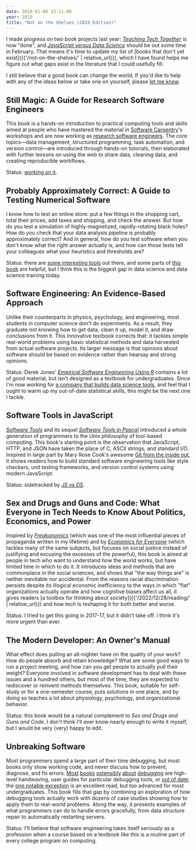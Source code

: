 ```yaml
---
date: 2019-01-06 13:11:00
year: 2019
title: "Not on the Shelves (2019 Edition)"
---
```


I made progress on two book projects last year:
*[Teaching Tech Together](http://teachtogether.tech)* is now "done",
and *[JavaScript versus Data Science](https://software-tools-in-javascript.github.io/js-vs-ds/)*
should be out some time in February.
That means it's time to update my list of
[books that don't yet exist]({{'/not-on-the-shelves/' | relative_url}}),
which I have found helps me figure out
what gaps exist in the literature that I could usefully fill.

I still believe that a good book can change the world;
If you'd like to help with any of the ideas below or take one on yourself,
please [let me know](mailto:{{site.author.email}}).

## Still Magic: A Guide for Research Software Engineers

This book is a hands-on introduction to practical computing tools and skills
aimed at people who have mastered the material in
[Software Carpentry](http://software-carpentry.org)'s workshops
and are now working as [research software engineers](https://researchsoftware.org/).
The core topics—data management, structured programming, task automation, and version control—are introduced
through hands-on tutorials,
then elaborated with further lessons on using the web to share data,
cleaning data,
and creating reproducible workflows.

Status: [working on it](https://merely-useful.github.io/still-magic/en/).

## Probably Approximately Correct: A Guide to Testing Numerical Software

I know how to test an online store:
put a few things in the shopping cart,
total their prices,
add taxes and shipping,
and check the answer.
But how do you test a simulation of highly-magnetized, rapidly-rotating black holes?
How do you check that your data analysis pipeline is probably approximately correct?
And in general,
how do you test software when you don't know what the right answer actually is,
and how can those tests tell your colleagues what your heuristics and thresholds are?

Status: there are [some interesting tools](http://www.tdda.info/) out there,
and some parts of [this book](https://www.amazon.com/Bad-Data-Handbook-Cleaning-Back/dp/1449321887/) are helpful,
but I think this is the biggest gap in data science and data science training today.

## Software Engineering: An Evidence-Based Approach

Unlike their counterparts in physics, psychology, and engineering,
most students in computer science don't do experiments.
As a result,
they graduate not knowing how to get data,
clean it up,
model it,
and draw conclusions from it.
This innovative textbook corrects that:
it tackles simple real-world problems using basic statistical methods
and data harvested from actual software projects.
Its larger message is that opinions about software should be based on evidence
rather than hearsay and strong opinions.

Status: Derek Jones' *[Empirical Software Engineering Using R](http://www.knosof.co.uk/ESEUR/)*
contains a lot of good material,
but isn't designed as a textbook for undergraduates.
Since I'm now working for [a company that builds data science tools](http://rstudio.com),
and feel that I ought to warm up my out-of-date statistical skills,
this might be the next one I tackle.

## Software Tools in JavaScript

*[Software Tools](http://www.amazon.com/Software-Tools-Brian-W-Kernighan/dp/020103669X/)*
and its sequel *[Software Tools in Pascal](http://www.amazon.com/Software-Tools-Pascal-Brian-Kernighan/dp/0201103427/)*
introduced a whole generation of programmers to the Unix philosophy of tool-based computing.
This book's starting point is the observation that JavaScript, HTTP, and JSON
have taken the place of C, ASCII strings, and standard I/O.
Inspired in large part by Mary Rose Cook's awesome [Git from the inside out](https://maryrosecook.com/blog/post/git-from-the-inside-out),
it shows readers how to build standard software engineering tools
like style checkers, unit testing frameworks, and version control systems
using modern JavaScript.

Status: sidetracked by *[JS vs DS](https://software-tools-in-javascript.github.io/js-vs-ds/)*.

## Sex and Drugs and Guns and Code: What Everyone in Tech Needs to Know About Politics, Economics, and Power

Inspired by *[Freakonomics](https://www.amazon.com/Freakonomics-Economist-Explores-Hidden-Everything/dp/0060731338)*
(which was one of the most influential pieces of propaganda written in my lifetime)
and by *[Economics for Everyone](https://www.amazon.com/Economics-Everyone-Second-Short-Capitalism/dp/0745335780/)*
(which tackles many of the same subjects,
but focuses on social justice instead of justifying and excusing the excesses of the powerful),
this book is aimed at people in tech who want to understand how the world works,
but have limited time in which to do it.
It introduces ideas and methods that are commonplace in the social sciences,
and shows that "the way things are" is neither inevitable nor accidental.
From the reasons racial discrimination persists despite its illogical economic inefficiency
to the ways in which "flat" organizations actually operate and how cognitive biases affect us all,
it gives readers [a toolbox for thinking about society]({{'/2022/12/28/reading/' | relative_url}})
and how tech is reshaping it for both better and worse.

Status: I tried to get this going in 2017-17, but it didn't take off.
I think it's more urgent than ever.

## The Modern Developer: An Owner's Manual

What effect does pulling an all-nighter have on the quality of your work?
How do people absorb and retain knowledge?
What are some good ways to run a project meeting,
and how can you get people to actually pull their weight?
Everyone involved in software development has to deal with these issues and a hundred others,
but most of the time,
they are expected to rediscover or reinvent methods themselves.
This book,
suitable for self-study or for a one-semester course,
puts solutions in one place,
and by doing so teaches a lot about physiology, psychology, and organizational behavior.

Status: this book would be a natural complement to *Sex and Drugs and Guns and Code*.
I don't think I'll ever know nearly enough to write it myself,
but I would be very (very) happy to edit.

## Unbreaking Software

Most programmers spend a large part of their time debugging,
but most books only show working code,
and never discuss how to prevent, diagnose, and fix errors.
[Most](http://www.amazon.com/Debugging-Indispensable-Software-Hardware-Problems/dp/0814474578/)
[books](http://www.amazon.com/Debugging-Thinking-Multidisciplinary-Approach-Technologies/dp/1555583075/)
[ostensibly](http://www.amazon.com/Debug-It-Prevent-Pragmatic-Programmers/dp/193435628X/)
[about](http://www.amazon.com/The-Developers-Guide-Debugging-Edition/dp/1470185520/)
[debugging](http://www.amazon.com/The-Art-Debugging-GDB-Eclipse/dp/1593271743/)
are high-level handwaving,
user guides for particular debugging tools,
or [out of date](http://www.amazon.com/Find-Bug-Book-Incorrect-Programs/dp/0321223918/);
the [one notable exception](http://www.amazon.com/Why-Programs-Fail-Second-Edition/dp/0123745152/)
is an excellent read,
but too advanced for most undergraduates.
This book fills that gap by combining an exploration of how debugging tools actually work
with dozens of case studies showing how to apply them to real-world problems.
Along the way,
it presents examples of what programmers can do to handle errors gracefully,
from data structure repair to automatically restarting servers.

Status: I'll believe that software engineering takes itself seriously as a profession
when a course based on a textbook like this
is a routine part of every college program on computing.
